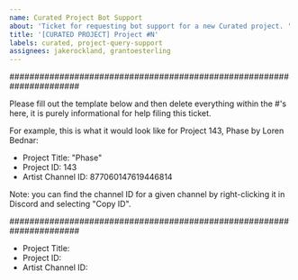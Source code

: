 ```yaml
---
name: Curated Project Bot Support
about: 'Ticket for requesting bot support for a new Curated project. '
title: '[CURATED PROJECT] Project #N'
labels: curated, project-query-support
assignees: jakerockland, grantoesterling
---
```


######################################################################

Please fill out the template below and then delete everything within the #'s here, it is purely informational for help filing this ticket.

For example, this is what it would look like for Project 143, Phase by Loren Bednar:

- Project Title: "Phase"
- Project ID: 143
- Artist Channel ID: 877060147619446814

Note: you can find the channel ID for a given channel by right-clicking it in Discord and selecting "Copy ID".

######################################################################

- Project Title:
- Project ID:
- Artist Channel ID:
